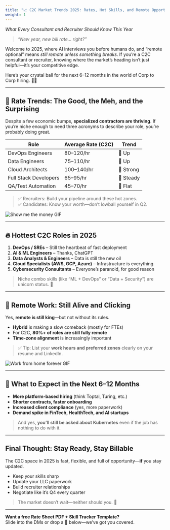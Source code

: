 ```yaml
---
title: "📈 C2C Market Trends 2025: Rates, Hot Skills, and Remote Opportunities"
weight: 1
---
```


*What Every Consultant and Recruiter Should Know This Year*  

> *“New year, new bill rate… right?”*

Welcome to 2025, where AI interviews you before humans do, and “remote optional” means *still remote unless something breaks*. If you’re a C2C consultant or recruiter, knowing where the market’s heading isn’t just helpful—it’s your competitive edge.

Here’s your crystal ball for the next 6–12 months in the world of Corp to Corp hiring. 🧠💼

---

## 💸 Rate Trends: The Good, the Meh, and the Surprising

Despite a few economic bumps, **specialized contractors are thriving**. If you’re niche enough to need three acronyms to describe your role, you’re probably doing great.

| Role                  | Average Rate (C2C) | Trend   |
|-----------------------|--------------------|---------|
| DevOps Engineers      | $80–$120/hr        | 🔼 Up   |
| Data Engineers        | $75–$110/hr        | 🔼 Up   |
| Cloud Architects      | $100–$140/hr       | 🔼 Strong |
| Full Stack Developers | $65–$95/hr         | 🔁 Steady |
| QA/Test Automation    | $45–$70/hr         | 🔽 Flat |

> ✅ Recruiters: Build your pipeline around these hot zones.  
> ✅ Candidates: Know your worth—don’t lowball yourself in Q2.

![Show me the money GIF](https://media.giphy.com/media/3oriO0OEd9QIDdllqo/giphy.gif)

---

## 🔥 Hottest C2C Roles in 2025

1. **DevOps / SREs** – Still the heartbeat of fast deployment  
2. **AI & ML Engineers** – Thanks, ChatGPT  
3. **Data Analysts & Engineers** – Data is still the new oil  
4. **Cloud Specialists (AWS, GCP, Azure)** – Infrastructure is everything  
5. **Cybersecurity Consultants** – Everyone’s paranoid, for good reason

> Niche combo skills (like “ML + DevOps” or “Data + Security”) are unicorn status. 🦄

---

## 🏡 Remote Work: Still Alive and Clicking

Yes, **remote is still king**—but not without its rules.

- **Hybrid** is making a slow comeback (mostly for FTEs)  
- For C2C, **80%+ of roles are still fully remote**  
- **Time-zone alignment** is increasingly important

> ✅ Tip: List your **work hours and preferred zones** clearly on your resume and LinkedIn.

![Work from home forever GIF](https://media.giphy.com/media/3o7TKxohkb8xWJ6D9u/giphy.gif)

---

## 🔮 What to Expect in the Next 6–12 Months

- **More platform-based hiring** (think Toptal, Turing, etc.)  
- **Shorter contracts, faster onboarding**  
- **Increased client compliance** (yes, more paperwork)  
- **Demand spike in FinTech, HealthTech, and AI startups**  

> And yes, **you’ll still be asked about Kubernetes** even if the job has nothing to do with it.

---

## Final Thought: Stay Ready, Stay Billable

The C2C space in 2025 is fast, flexible, and full of opportunity—**if** you stay updated.

- Keep your skills sharp  
- Update your LLC paperwork  
- Build recruiter relationships  
- Negotiate like it’s Q4 every quarter

> The market doesn’t wait—neither should you. 🚀

---

**Want a free Rate Sheet PDF + Skill Tracker Template?**  
Slide into the DMs or drop a 💬 below—we’ve got you covered.
